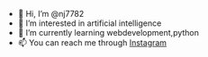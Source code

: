 - 👋 Hi, I’m @nj7782
- 👀 I’m interested in artificial intelligence
- 🌱 I’m currently learning webdevelopment,python
- 📫 You can reach me through [Instagram](https://www.instagram.com/nj7782/)

<!---
nj7782/nj7782 is a ✨ special ✨ repository because its `README.md` (this file) appears on your GitHub profile.
You can click the Preview link to take a look at your changes.
--->
